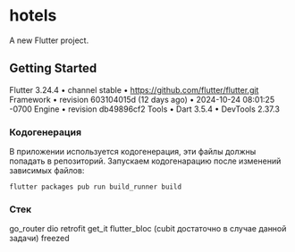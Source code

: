 # hotels

A new Flutter project.

## Getting Started

Flutter 3.24.4 • channel stable • https://github.com/flutter/flutter.git
Framework • revision 603104015d (12 days ago) • 2024-10-24 08:01:25 -0700
Engine • revision db49896cf2
Tools • Dart 3.5.4 • DevTools 2.37.3

### Кодогенерация
В приложении используется кодогенерация, эти файлы должны попадать в репозиторий.
Запускаем кодогенарацию после изменений зависимых файлов:
```
flutter packages pub run build_runner build
```

### Стек
go_router
dio
retrofit
get_it
flutter_bloc (cubit достаточно в случае данной задачи)
freezed